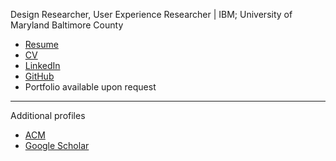 Design Researcher, User Experience Researcher | IBM; University of Maryland Baltimore County 

- [Resume](https://drive.google.com/file/d/1unvh3vx_jvgjUedMtX14WyfgxjBtvFOr/view?usp=sharing)  
- [CV](https://drive.google.com/file/d/1jaifXlix_RBo-H4c0Eq_DveXlEXUoz7z/view?usp=sharing)  
- [LinkedIn](https://www.linkedin.com/in/amina-el-ashry/)
- [GitHub](https://github.com/aminaelashry?tab=repositories)
- Portfolio available upon request  

*** 
Additional profiles 
- [ACM](https://dl.acm.org/profile/99659904727)
- [Google Scholar](https://scholar.google.com/citations?user=bg1tSYAAAAAJ&hl=en)
